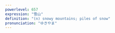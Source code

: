 ```yaml
---
powerlevel: 657
expression: "雪山"
definition: "(n) snowy mountains; piles of snow"
pronunciation: "ゆきやま"
---
```

